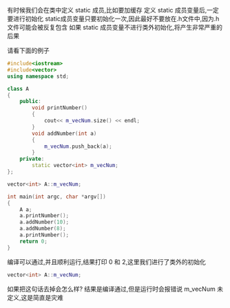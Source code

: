 有时候我们会在类中定义 static 成员,比如要加缓存
定义 static 成员变量后,一定要进行初始化
static成员变量只要初始化一次,因此最好不要放在.h文件中,因为.h文件可能会被反复包含
如果 static 成员变量不进行类外初始化,将产生非常严重的后果

请看下面的例子
```cpp
#include<iostream>
#include<vector>
using namespace std;

class A
{
    public:
        void printNumber()
        {
            cout<< m_vecNum.size() << endl;
        }
        void addNumber(int a)
        {
            m_vecNum.push_back(a);
        }
    private:
        static vector<int> m_vecNum;
};

vector<int> A::m_vecNum;

int main(int argc, char *argv[])
{
    A a;
    a.printNumber();
    a.addNumber(10);
    a.addNumber(8);
    a.printNumber();
    return 0;
}
```
编译可以通过,并且顺利运行,结果打印 0 和 2,这里我们进行了类外的初始化 
```cpp
vector<int> A::m_vecNum;
```
如果把这句话去掉会怎么样? 结果是编译通过,但是运行时会报错说 m_vecNum 未定义,这是简直是灾难